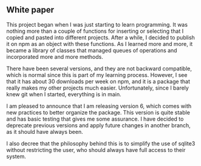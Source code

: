 ## White paper

This project began when I was just starting to learn programming. It was nothing more than a couple of functions for inserting or selecting that I copied and pasted into different projects. After a while, I decided to publish it on npm as an object with these functions. As I learned more and more, it became a library of classes that managed queues of operations and incorporated more and more methods.

There have been several versions, and they are not backward compatible, which is normal since this is part of my learning process. However, I see that it has about 30 downloads per week on npm, and it is a package that really makes my other projects much easier. Unfortunately, since I barely knew git when I started, everything is in main.

I am pleased to announce that I am releasing version 6, which comes with new practices to better organize the package. This version is quite stable and has basic testing that gives me some assurance. I have decided to deprecate previous versions and apply future changes in another branch, as it should have always been.

I also decree that the philosophy behind this is to simplify the use of sqlite3 without restricting the user, who should always have full access to their system.